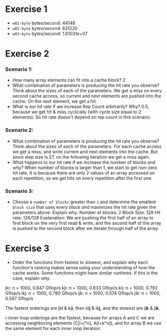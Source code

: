 # Exercise 1
* `w01-byte` bytes/second: 44148
* `w02-byte` bytes/second: 631220
* `w03-byte` bytes/second: 1.61031e+07

# Exercise 2
### Scenario 1:
* How many array elements can fit into a cache block?
2
* What combination of parameters is producing the hit rate you observe? Think about the sizes of each of the parameters.
We get a miss on every second cache access, so current and next elements are pushed into the cache. On the next element, we get a hit.
* What is our hit rate if we increase Rep Count arbitrarily? Why?
0.5, because we get hit & miss cyclically (with cycle size equal to 2 elements). So hit rate doesn't depend on rep count in this scenario.

### Scenario 2:
* What combination of parameters is producing the hit rate you observe? Think about the sizes of each of the parameters.
For each cache access we get a miss, and write current and next elements into the cache. But since step size is 27, on the following iteration we get a miss again.
* What happens to our hit rate if we increase the number of blocks and why?
When number of blocks is larger than 1, we start to get non-zero hit rate. It is because there are only 2 values of an array accessed on each repetition, so we get hits on every repetition after the first one.

### Scenario 3:
* Choose a `number of blocks` greater than `1` and determine the smallest `block size` that uses every block *and* maximizes the hit rate given the parameters above. Explain why.
Number of blocks: 2
Block Size: 128
Hit rate: 126/128
Explanation: We are pushing the first half of an array to first block on the very first read & write, and the second half of the array is pushed to the second block after we iterate through half of the array.

# Exercise 3
* Order the functions from fastest to slowest, and explain why each function's ranking makes sense using your understanding of how the cache works. Some functions might have similar runtimes. If this is the case, explain why.

jki:    n = 1000, 0.847 Gflop/s
kji:    n = 1000, 0.833 Gflop/s
kij:    n = 1000, 0.792 Gflop/s
ikj:    n = 1000, 0.780 Gflop/s
ijk:    n = 1000, 0.574 Gflop/s
jik:    n = 1000, 0.567 Gflop/s

The fastest orderings are jk**i** & kj**i**, then ki**j** & ik**j**, and the slowest are ij**k** & ji**k**.

i-inner loop orderings are the fastest, because for arrays A and C we are accessing neighboring elements (C\[i+j\*n\], A\[i+k\*n\]), and for array B we use the same element for each inner loop iteration.
